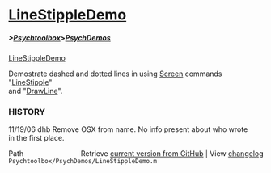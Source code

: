 # [LineStippleDemo](LineStippleDemo)
##### >[Psychtoolbox](Psychtoolbox)>[PsychDemos](PsychDemos)

[LineStippleDemo](LineStippleDemo)  
  
Demostrate dashed and dotted lines in using [Screen](Screen) commands "[LineStipple](LineStipple)"  
and "[DrawLine](DrawLine)".  
  
  
### HISTORY  
  11/19/06  dhb  Remove OSX from name.  No info present about who wrote  
                 in the first place.  




<div class="code_header" style="text-align:right;">
  <span style="float:left;">Path&nbsp;&nbsp;</span> <span class="counter">Retrieve <a href=
  "https://raw.github.com/Psychtoolbox-3/Psychtoolbox-3/beta/Psychtoolbox/PsychDemos/LineStippleDemo.m">current version from GitHub</a> | View <a href=
  "https://github.com/Psychtoolbox-3/Psychtoolbox-3/commits/beta/Psychtoolbox/PsychDemos/LineStippleDemo.m">changelog</a></span>
</div>
<div class="code">
  <code>Psychtoolbox/PsychDemos/LineStippleDemo.m</code>
</div>


